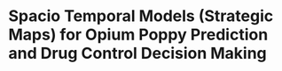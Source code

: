 # Spacio Temporal Models (Strategic Maps) for Opium Poppy Prediction and Drug Control Decision Making
